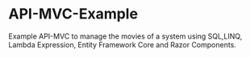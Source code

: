 # API-MVC-Example
Example API-MVC to manage the movies of a system using SQL,LINQ, Lambda Expression, Entity Framework Core and Razor Components.
